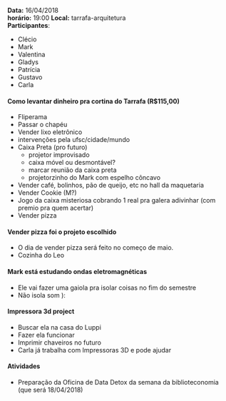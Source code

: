 __Data:__ 16/04/2018  
__horário:__ 19:00
__Local:__ tarrafa-arquitetura  
__Participantes__:  

- Clécio
- Mark
- Valentina
- Gladys
- Patrícia
- Gustavo
- Carla

#### Como levantar dinheiro pra cortina do Tarrafa (R$115,00)

- Fliperama
- Passar o chapéu
- Vender lixo eletrônico
- intervenções pela ufsc/cidade/mundo
- Caixa Preta (pro futuro)
	- projetor improvisado
	- caixa móvel ou desmontável?
	- marcar reunião da caixa preta
	- projetorzinho do Mark com espelho côncavo
- Vender café, bolinhos, pão de queijo, etc no hall da maquetaria
- Vender Cookie (M?)
- Jogo da caixa misteriosa cobrando 1 real pra galera adivinhar (com premio pra quem acertar)
- Vender pizza

#### Vender pizza foi o projeto escolhido

- O dia de vender pizza será feito no começo de maio. 
- Cozinha do Leo

#### Mark está estudando ondas eletromagnéticas

- Ele vai fazer uma gaiola pra isolar coisas no fim do semestre
- Não isola som ):

#### Impressora 3d project

- Buscar ela na casa do Luppi
- Fazer ela funcionar
- Imprimir chaveiros no futuro 
- Carla já trabalha com Impressoras 3D e pode ajudar

#### Atividades

- Preparação da Oficina de Data Detox da semana da biblioteconomia (que será 18/04/2018)

